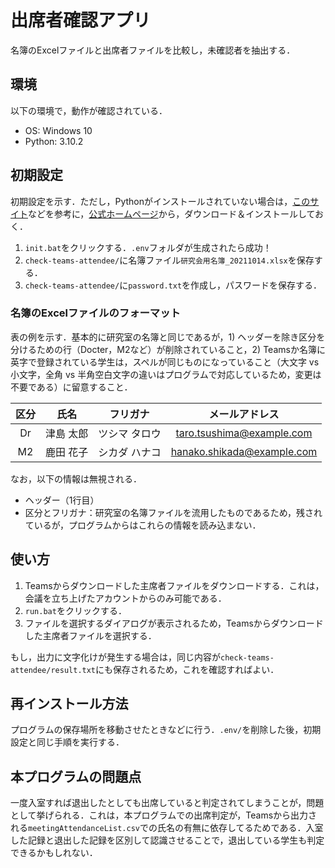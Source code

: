 # 出席者確認アプリ

名簿のExcelファイルと出席者ファイルを比較し，未確認者を抽出する．

## 環境

以下の環境で，動作が確認されている．
- OS: Windows 10
- Python: 3.10.2

## 初期設定

初期設定を示す．ただし，Pythonがインストールされていない場合は，[このサイト](https://muneue-suwa.github.io/my-site-prototype/docs/python-ja/install-pyenv-win)などを参考に，[公式ホームページ](https://www.python.org/)から，ダウンロード＆インストールしておく．

1. `init.bat`をクリックする．`.env`フォルダが生成されたら成功！
2. `check-teams-attendee/`に名簿ファイル`研究会用名簿_20211014.xlsx`を保存する．
3. `check-teams-attendee/`に`password.txt`を作成し，パスワードを保存する．

### 名簿のExcelファイルのフォーマット

表の例を示す．基本的に研究室の名簿と同じであるが，1) ヘッダーを除き区分を分けるための行（Docter，M2など）が削除されていること，2) Teamsか名簿に英字で登録されている学生は，スペルが同じものになっていること（大文字 vs 小文字，全角 vs 半角空白文字の違いはプログラムで対応しているため，変更は不要である）に留意すること．

| 区分  |   氏名    |   フリガナ    |       メールアドレス       |
| :---: | :-------: | :-----------: | :------------------------: |
|  Dr   | 津島 太郎 | ツシマ タロウ | taro.tsushima@example.com  |
|  M2   | 鹿田 花子 | シカダ ハナコ | hanako.shikada@example.com |

なお，以下の情報は無視される．
- ヘッダー（1行目）
- 区分とフリガナ：研究室の名簿ファイルを流用したものであるため，残されているが，プログラムからはこれらの情報を読み込まない．
## 使い方

1. Teamsからダウンロードした主席者ファイルをダウンロードする．これは，会議を立ち上げたアカウントからのみ可能である．
2. `run.bat`をクリックする．
3. ファイルを選択するダイアログが表示されるため，Teamsからダウンロードした主席者ファイルを選択する．

もし，出力に文字化けが発生する場合は，同じ内容が`check-teams-attendee/result.txt`にも保存されるため，これを確認すればよい．

## 再インストール方法

プログラムの保存場所を移動させたときなどに行う．`.env/`を削除した後，初期設定と同じ手順を実行する．

## 本プログラムの問題点

一度入室すれば退出したとしても出席していると判定されてしまうことが，問題として挙げられる．これは，本プログラムでの出席判定が，Teamsから出力される`meetingAttendanceList.csv`での氏名の有無に依存してるためである．入室した記録と退出した記録を区別して認識させることで，退出している学生も判定できるかもしれない．
